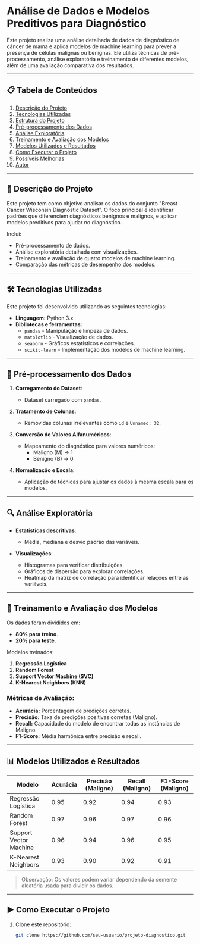 # Análise de Dados e Modelos Preditivos para Diagnóstico

Este projeto realiza uma análise detalhada de dados de diagnóstico de câncer de mama e aplica modelos de machine learning para prever a presença de células malignas ou benignas. Ele utiliza técnicas de pré-processamento, análise exploratória e treinamento de diferentes modelos, além de uma avaliação comparativa dos resultados.

---

## 📋 Tabela de Conteúdos

1. [Descrição do Projeto](#descrição-do-projeto)
2. [Tecnologias Utilizadas](#tecnologias-utilizadas)
3. [Estrutura do Projeto](#estrutura-do-projeto)
4. [Pré-processamento dos Dados](#pré-processamento-dos-dados)
5. [Análise Exploratória](#análise-exploratória)
6. [Treinamento e Avaliação dos Modelos](#treinamento-e-avaliação-dos-modelos)
7. [Modelos Utilizados e Resultados](#modelos-utilizados-e-resultados)
8. [Como Executar o Projeto](#como-executar-o-projeto)
9. [Possíveis Melhorias](#possíveis-melhorias)
10. [Autor](#autor)

---

## 📝 Descrição do Projeto

Este projeto tem como objetivo analisar os dados do conjunto "Breast Cancer Wisconsin Diagnostic Dataset". O foco principal é identificar padrões que diferenciem diagnósticos benignos e malignos, e aplicar modelos preditivos para ajudar no diagnóstico.  

Inclui:
- Pré-processamento de dados.
- Análise exploratória detalhada com visualizações.
- Treinamento e avaliação de quatro modelos de machine learning.
- Comparação das métricas de desempenho dos modelos.

---

## 🛠️ Tecnologias Utilizadas

Este projeto foi desenvolvido utilizando as seguintes tecnologias:

- **Linguagem:** Python 3.x
- **Bibliotecas e ferramentas:**
  - `pandas` - Manipulação e limpeza de dados.
  - `matplotlib` - Visualização de dados.
  - `seaborn` - Gráficos estatísticos e correlações.
  - `scikit-learn` - Implementação dos modelos de machine learning.

---

## 🔄 Pré-processamento dos Dados

1. **Carregamento do Dataset**:
   - Dataset carregado com `pandas`.

2. **Tratamento de Colunas**:
   - Removidas colunas irrelevantes como `id` e `Unnamed: 32`.

3. **Conversão de Valores Alfanuméricos**:
   - Mapeamento do diagnóstico para valores numéricos:
     - Maligno (M) -> 1
     - Benigno (B) -> 0

4. **Normalização e Escala**:
   - Aplicação de técnicas para ajustar os dados à mesma escala para os modelos.

---

## 🔍 Análise Exploratória

- **Estatísticas descritivas**:
  - Média, mediana e desvio padrão das variáveis.

- **Visualizações**:
  - Histogramas para verificar distribuições.
  - Gráficos de dispersão para explorar correlações.
  - Heatmap da matriz de correlação para identificar relações entre as variáveis.

---

## 🤖 Treinamento e Avaliação dos Modelos

Os dados foram divididos em:
- **80% para treino**.
- **20% para teste**.

Modelos treinados:
1. **Regressão Logística**
2. **Random Forest**
3. **Support Vector Machine (SVC)**
4. **K-Nearest Neighbors (KNN)**

### Métricas de Avaliação:
- **Acurácia:** Porcentagem de predições corretas.
- **Precisão:** Taxa de predições positivas corretas (Maligno).
- **Recall:** Capacidade do modelo de encontrar todas as instâncias de Maligno.
- **F1-Score:** Média harmônica entre precisão e recall.

---

## 📊 Modelos Utilizados e Resultados

| Modelo                | Acurácia | Precisão (Maligno) | Recall (Maligno) | F1-Score (Maligno) |
|-----------------------|----------|--------------------|------------------|--------------------|
| Regressão Logística   | 0.95     | 0.92               | 0.94             | 0.93               |
| Random Forest         | 0.97     | 0.96               | 0.97             | 0.96               |
| Support Vector Machine| 0.96     | 0.94               | 0.96             | 0.95               |
| K-Nearest Neighbors   | 0.93     | 0.90               | 0.92             | 0.91               |

> Observação: Os valores podem variar dependendo da semente aleatória usada para dividir os dados.

---

## ▶️ Como Executar o Projeto

1. Clone este repositório:
   ```bash
   git clone https://github.com/seu-usuario/projeto-diagnostico.git
